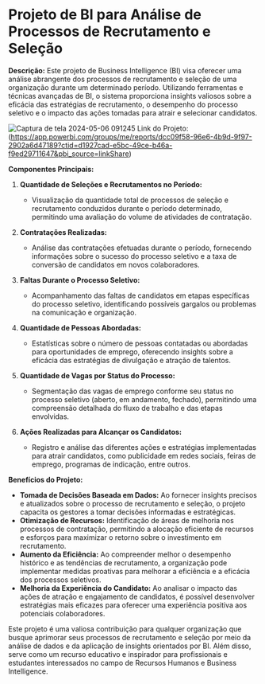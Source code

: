 # Projeto de BI para Análise de Processos de Recrutamento e Seleção

**Descrição:**
Este projeto de Business Intelligence (BI) visa oferecer uma análise abrangente dos processos de recrutamento e seleção de uma organização durante um determinado período. Utilizando ferramentas e técnicas avançadas de BI, o sistema proporciona insights valiosos sobre a eficácia das estratégias de recrutamento, o desempenho do processo seletivo e o impacto das ações tomadas para atrair e selecionar candidatos.

![Captura de tela 2024-05-06 091245](https://github.com/juliaNogueiraC/BI-para-An-lise-de-Processos-de-Recrutamento/assets/69528739/b22c6f37-fb34-434f-95f0-b93ad7589841)
Link do Projeto: (https://app.powerbi.com/groups/me/reports/dcc09f58-96e6-4b9d-9f97-2902a6d47189?ctid=d1927cad-e5bc-49ce-b46a-f9ed29711647&pbi_source=linkShare)


**Componentes Principais:**

1. **Quantidade de Seleções e Recrutamentos no Período:**
   - Visualização da quantidade total de processos de seleção e recrutamento conduzidos durante o período determinado, permitindo uma avaliação do volume de atividades de contratação.

2. **Contratações Realizadas:**
   - Análise das contratações efetuadas durante o período, fornecendo informações sobre o sucesso do processo seletivo e a taxa de conversão de candidatos em novos colaboradores.

3. **Faltas Durante o Processo Seletivo:**
   - Acompanhamento das faltas de candidatos em etapas específicas do processo seletivo, identificando possíveis gargalos ou problemas na comunicação e organização.

4. **Quantidade de Pessoas Abordadas:**
   - Estatísticas sobre o número de pessoas contatadas ou abordadas para oportunidades de emprego, oferecendo insights sobre a eficácia das estratégias de divulgação e atração de talentos.

5. **Quantidade de Vagas por Status do Processo:**
   - Segmentação das vagas de emprego conforme seu status no processo seletivo (aberto, em andamento, fechado), permitindo uma compreensão detalhada do fluxo de trabalho e das etapas envolvidas.

6. **Ações Realizadas para Alcançar os Candidatos:**
   - Registro e análise das diferentes ações e estratégias implementadas para atrair candidatos, como publicidade em redes sociais, feiras de emprego, programas de indicação, entre outros.

**Benefícios do Projeto:**

- **Tomada de Decisões Baseada em Dados:** Ao fornecer insights precisos e atualizados sobre o processo de recrutamento e seleção, o projeto capacita os gestores a tomar decisões informadas e estratégicas.
- **Otimização de Recursos:** Identificação de áreas de melhoria nos processos de contratação, permitindo a alocação eficiente de recursos e esforços para maximizar o retorno sobre o investimento em recrutamento.
- **Aumento da Eficiência:** Ao compreender melhor o desempenho histórico e as tendências de recrutamento, a organização pode implementar medidas proativas para melhorar a eficiência e a eficácia dos processos seletivos.
- **Melhoria da Experiência do Candidato:** Ao analisar o impacto das ações de atração e engajamento de candidatos, é possível desenvolver estratégias mais eficazes para oferecer uma experiência positiva aos potenciais colaboradores.

Este projeto é uma valiosa contribuição para qualquer organização que busque aprimorar seus processos de recrutamento e seleção por meio da análise de dados e da aplicação de insights orientados por BI. Além disso, serve como um recurso educativo e inspirador para profissionais e estudantes interessados no campo de Recursos Humanos e Business Intelligence.




